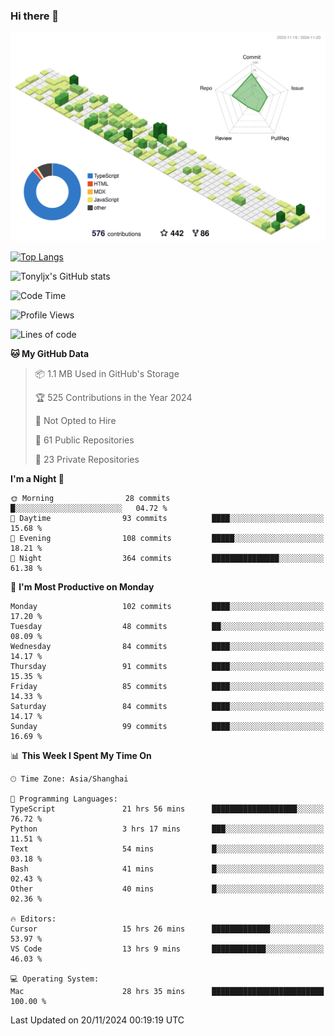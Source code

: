 ### Hi there 👋

![](./profile-3d-contrib/profile-green-animate.svg)

 

[![Top Langs](https://github-readme-stats.vercel.app/api/top-langs/?username=tonyljx)](https://github.com/anuraghazra/github-readme-stats)

![Tonyljx's GitHub stats](https://github-readme-stats.vercel.app/api?username=tonyljx&theme=default&show_icons=true)

 

<!--START_SECTION:waka-->
![Code Time](http://img.shields.io/badge/Code%20Time-923%20hrs%2033%20mins-blue)

![Profile Views](http://img.shields.io/badge/Profile%20Views-0-blue)

![Lines of code](https://img.shields.io/badge/From%20Hello%20World%20I%27ve%20Written-674.5%20thousand%20lines%20of%20code-blue)

**🐱 My GitHub Data** 

> 📦 1.1 MB Used in GitHub's Storage 
 > 
> 🏆 525 Contributions in the Year 2024
 > 
> 🚫 Not Opted to Hire
 > 
> 📜 61 Public Repositories 
 > 
> 🔑 23 Private Repositories 
 > 
**I'm a Night 🦉** 

```text
🌞 Morning                28 commits          █░░░░░░░░░░░░░░░░░░░░░░░░   04.72 % 
🌆 Daytime                93 commits          ████░░░░░░░░░░░░░░░░░░░░░   15.68 % 
🌃 Evening                108 commits         █████░░░░░░░░░░░░░░░░░░░░   18.21 % 
🌙 Night                  364 commits         ███████████████░░░░░░░░░░   61.38 % 
```
📅 **I'm Most Productive on Monday** 

```text
Monday                   102 commits         ████░░░░░░░░░░░░░░░░░░░░░   17.20 % 
Tuesday                  48 commits          ██░░░░░░░░░░░░░░░░░░░░░░░   08.09 % 
Wednesday                84 commits          ████░░░░░░░░░░░░░░░░░░░░░   14.17 % 
Thursday                 91 commits          ████░░░░░░░░░░░░░░░░░░░░░   15.35 % 
Friday                   85 commits          ████░░░░░░░░░░░░░░░░░░░░░   14.33 % 
Saturday                 84 commits          ████░░░░░░░░░░░░░░░░░░░░░   14.17 % 
Sunday                   99 commits          ████░░░░░░░░░░░░░░░░░░░░░   16.69 % 
```


📊 **This Week I Spent My Time On** 

```text
🕑︎ Time Zone: Asia/Shanghai

💬 Programming Languages: 
TypeScript               21 hrs 56 mins      ███████████████████░░░░░░   76.72 % 
Python                   3 hrs 17 mins       ███░░░░░░░░░░░░░░░░░░░░░░   11.51 % 
Text                     54 mins             █░░░░░░░░░░░░░░░░░░░░░░░░   03.18 % 
Bash                     41 mins             █░░░░░░░░░░░░░░░░░░░░░░░░   02.43 % 
Other                    40 mins             █░░░░░░░░░░░░░░░░░░░░░░░░   02.36 % 

🔥 Editors: 
Cursor                   15 hrs 26 mins      █████████████░░░░░░░░░░░░   53.97 % 
VS Code                  13 hrs 9 mins       ████████████░░░░░░░░░░░░░   46.03 % 

💻 Operating System: 
Mac                      28 hrs 35 mins      █████████████████████████   100.00 % 
```


 Last Updated on 20/11/2024 00:19:19 UTC
<!--END_SECTION:waka-->
